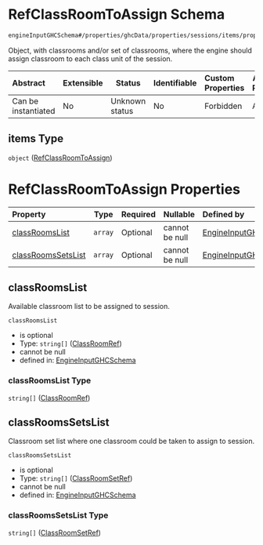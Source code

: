 # RefClassRoomToAssign Schema

```txt
engineInputGHCSchema#/properties/ghcData/properties/sessions/items/properties/sessionClassRooms/properties/classRoomsToAssign/items
```

Object, with classrooms and/or set of classrooms, where the engine should assign classroom to each class unit of the session.


| Abstract            | Extensible | Status         | Identifiable | Custom Properties | Additional Properties | Access Restrictions | Defined In                                                         |
| :------------------ | ---------- | -------------- | ------------ | :---------------- | --------------------- | ------------------- | ------------------------------------------------------------------ |
| Can be instantiated | No         | Unknown status | No           | Forbidden         | Allowed               | none                | [ghc.schema.json\*](../out/ghc.schema.json "open original schema") |

## items Type

`object` ([RefClassRoomToAssign](ghc-properties-ghcdata-properties-sessions-session-properties-sessionclassrooms-properties-classroomstoassign-refclassroomtoassign.md))

# RefClassRoomToAssign Properties

| Property                                  | Type    | Required | Nullable       | Defined by                                                                                                                                                                                                                                                                                                                                                      |
| :---------------------------------------- | ------- | -------- | -------------- | :-------------------------------------------------------------------------------------------------------------------------------------------------------------------------------------------------------------------------------------------------------------------------------------------------------------------------------------------------------------- |
| [classRoomsList](#classroomslist)         | `array` | Optional | cannot be null | [EngineInputGHCSchema](ghc-properties-ghcdata-properties-sessions-session-properties-sessionclassrooms-properties-classroomstoassign-refclassroomtoassign-properties-classroomref.md "engineInputGHCSchema#/properties/ghcData/properties/sessions/items/properties/sessionClassRooms/properties/classRoomsToAssign/items/properties/classRoomsList")           |
| [classRoomsSetsList](#classroomssetslist) | `array` | Optional | cannot be null | [EngineInputGHCSchema](ghc-properties-ghcdata-properties-sessions-session-properties-sessionclassrooms-properties-classroomstoassign-refclassroomtoassign-properties-classroomssetslist.md "engineInputGHCSchema#/properties/ghcData/properties/sessions/items/properties/sessionClassRooms/properties/classRoomsToAssign/items/properties/classRoomsSetsList") |

## classRoomsList

Available classroom list to be assigned to session.


`classRoomsList`

-   is optional
-   Type: `string[]` ([ClassRoomRef](ghc-properties-ghcdata-properties-sessions-session-properties-sessionclassrooms-properties-classroomstoassign-refclassroomtoassign-properties-classroomref-classroomref.md))
-   cannot be null
-   defined in: [EngineInputGHCSchema](ghc-properties-ghcdata-properties-sessions-session-properties-sessionclassrooms-properties-classroomstoassign-refclassroomtoassign-properties-classroomref.md "engineInputGHCSchema#/properties/ghcData/properties/sessions/items/properties/sessionClassRooms/properties/classRoomsToAssign/items/properties/classRoomsList")

### classRoomsList Type

`string[]` ([ClassRoomRef](ghc-properties-ghcdata-properties-sessions-session-properties-sessionclassrooms-properties-classroomstoassign-refclassroomtoassign-properties-classroomref-classroomref.md))

## classRoomsSetsList

Classroom set list where one classroom could be taken to assign to session.


`classRoomsSetsList`

-   is optional
-   Type: `string[]` ([ClassRoomSetRef](ghc-properties-ghcdata-properties-sessions-session-properties-sessionclassrooms-properties-classroomstoassign-refclassroomtoassign-properties-classroomssetslist-classroomsetref.md))
-   cannot be null
-   defined in: [EngineInputGHCSchema](ghc-properties-ghcdata-properties-sessions-session-properties-sessionclassrooms-properties-classroomstoassign-refclassroomtoassign-properties-classroomssetslist.md "engineInputGHCSchema#/properties/ghcData/properties/sessions/items/properties/sessionClassRooms/properties/classRoomsToAssign/items/properties/classRoomsSetsList")

### classRoomsSetsList Type

`string[]` ([ClassRoomSetRef](ghc-properties-ghcdata-properties-sessions-session-properties-sessionclassrooms-properties-classroomstoassign-refclassroomtoassign-properties-classroomssetslist-classroomsetref.md))
